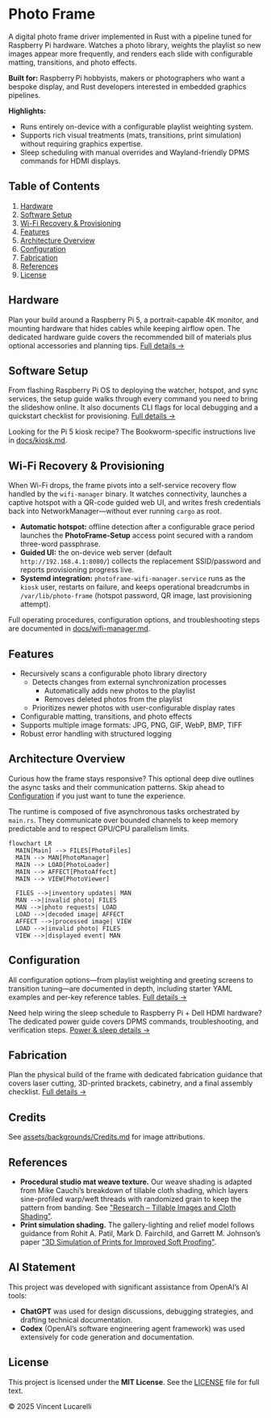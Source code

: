 # Photo Frame

A digital photo frame driver implemented in Rust with a pipeline tuned for Raspberry Pi hardware. Watches a photo library, weights the playlist so new images appear more frequently, and renders each slide with configurable matting, transitions, and photo effects.

**Built for:** Raspberry Pi hobbyists, makers or photographers who want a bespoke display, and Rust developers interested in embedded graphics pipelines.

**Highlights:**

- Runs entirely on-device with a configurable playlist weighting system.
- Supports rich visual treatments (mats, transitions, print simulation) without requiring graphics expertise.
- Sleep scheduling with manual overrides and Wayland-friendly DPMS commands for HDMI displays.

## Table of Contents

1. [Hardware](#hardware)
2. [Software Setup](#software-setup)
3. [Wi-Fi Recovery & Provisioning](#wi-fi-recovery--provisioning)
4. [Features](#features)
5. [Architecture Overview](#architecture-overview)
6. [Configuration](#configuration)
7. [Fabrication](#fabrication)
8. [References](#references)
9. [License](#license)

## Hardware

Plan your build around a Raspberry Pi 5, a portrait-capable 4K monitor, and mounting hardware that hides cables while keeping airflow open. The dedicated hardware guide covers the recommended bill of materials plus optional accessories and planning tips. [Full details →](docs/hardware.md)

## Software Setup

From flashing Raspberry Pi OS to deploying the watcher, hotspot, and sync services, the setup guide walks through every command you need to bring the slideshow online. It also documents CLI flags for local debugging and a quickstart checklist for provisioning. [Full details →](docs/software.md)

Looking for the Pi 5 kiosk recipe? The Bookworm-specific instructions live in [docs/kiosk.md](docs/kiosk.md).

## Wi-Fi Recovery & Provisioning

When Wi-Fi drops, the frame pivots into a self-service recovery flow handled by the `wifi-manager` binary. It watches connectivity, launches a captive hotspot with a QR-code guided web UI, and writes fresh credentials back into NetworkManager—without ever running `cargo` as root.

- **Automatic hotspot:** offline detection after a configurable grace period launches the **PhotoFrame-Setup** access point secured with a random three-word passphrase.
- **Guided UI:** the on-device web server (default `http://192.168.4.1:8080/`) collects the replacement SSID/password and reports provisioning progress live.
- **Systemd integration:** `photoframe-wifi-manager.service` runs as the `kiosk` user, restarts on failure, and keeps operational breadcrumbs in `/var/lib/photo-frame` (hotspot password, QR image, last provisioning attempt).

Full operating procedures, configuration options, and troubleshooting steps are documented in [docs/wifi-manager.md](docs/wifi-manager.md).

## Features

- Recursively scans a configurable photo library directory
  - Detects changes from external synchronization processes
    - Automatically adds new photos to the playlist
    - Removes deleted photos from the playlist
  - Prioritizes newer photos with user-configurable display rates
- Configurable matting, transitions, and photo effects
- Supports multiple image formats: JPG, PNG, GIF, WebP, BMP, TIFF
- Robust error handling with structured logging

## Architecture Overview

Curious how the frame stays responsive? This optional deep dive outlines the async tasks and their communication patterns. Skip ahead to [Configuration](#configuration) if you just want to tune the experience.

The runtime is composed of five asynchronous tasks orchestrated by `main.rs`. They communicate over bounded channels to keep memory predictable and to respect GPU/CPU parallelism limits.

```mermaid
flowchart LR
  MAIN[Main] --> FILES[PhotoFiles]
  MAIN --> MAN[PhotoManager]
  MAIN --> LOAD[PhotoLoader]
  MAIN --> AFFECT[PhotoAffect]
  MAIN --> VIEW[PhotoViewer]

  FILES -->|inventory updates| MAN
  MAN -->|invalid photo| FILES
  MAN -->|photo requests| LOAD
  LOAD -->|decoded image| AFFECT
  AFFECT -->|processed image| VIEW
  LOAD -->|invalid photo| FILES
  VIEW -->|displayed event| MAN
```

## Configuration

All configuration options—from playlist weighting and greeting screens to transition tuning—are documented in depth, including starter YAML examples and per-key reference tables. [Full details →](docs/configuration.md)

Need help wiring the sleep schedule to Raspberry Pi + Dell HDMI hardware? The dedicated power guide covers DPMS commands, troubleshooting, and verification steps. [Power & sleep details →](docs/power-and-sleep.md)

## Fabrication

Plan the physical build of the frame with dedicated fabrication guidance that covers laser cutting, 3D-printed brackets, cabinetry, and a final assembly checklist. [Full details →](docs/fabrication.md)

## Credits

See [assets/backgrounds/Credits.md](assets/backgrounds/Credits.md) for image attributions.

## References

- **Procedural studio mat weave texture.** Our weave shading is adapted from Mike Cauchi’s breakdown of tillable cloth shading, which layers sine-profiled warp/weft threads with randomized grain to keep the pattern from banding. See ["Research – Tillable Images and Cloth Shading"](https://www.mikecauchiart.com/single-post/2017/01/23/research-tillable-images-and-cloth-shading).
- **Print simulation shading.** The gallery-lighting and relief model follows guidance from Rohit A. Patil, Mark D. Fairchild, and Garrett M. Johnson’s paper ["3D Simulation of Prints for Improved Soft Proofing"](https://doi.org/10.1117/12.813471).

## AI Statement

This project was developed with significant assistance from OpenAI’s AI tools:

- **ChatGPT** was used for design discussions, debugging strategies, and drafting technical documentation.
- **Codex** (OpenAI’s software engineering agent framework) was used extensively for code generation and documentation.

## License

This project is licensed under the **MIT License**.
See the [LICENSE](LICENSE) file for full text.

© 2025 Vincent Lucarelli
